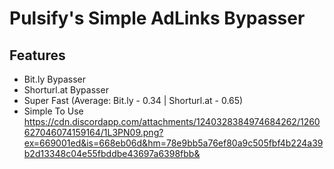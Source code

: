 # Pulsify's Simple AdLinks Bypasser

## Features
* Bit.ly Bypasser
* Shorturl.at Bypasser
* Super Fast (Average: Bit.ly - 0.34 | Shorturl.at - 0.65)
* Simple To Use
https://cdn.discordapp.com/attachments/1240328384974684262/1260627046074159164/1L3PN09.png?ex=669001ed&is=668eb06d&hm=78e9bb5a76ef80a9c505fbf4b224a39b2d13348c04e55fbddbe43697a6398fbb&
